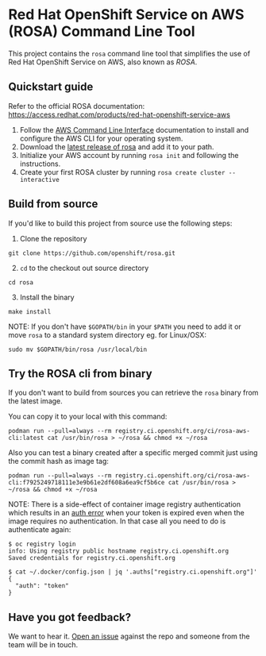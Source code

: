# Red Hat OpenShift Service on AWS (ROSA) Command Line Tool

This project contains the `rosa` command line tool that simplifies the use of Red Hat OpenShift Service on AWS, also known as _ROSA_.

## Quickstart guide

Refer to the official ROSA documentation: https://access.redhat.com/products/red-hat-openshift-service-aws

1. Follow the [AWS Command Line Interface](https://aws.amazon.com/cli/) documentation to install and configure the AWS CLI for your operating system.
2. Download the [latest release of rosa](https://github.com/openshift/rosa/releases/latest) and add it to your path.
3. Initialize your AWS account by running `rosa init` and following the instructions.
4. Create your first ROSA cluster by running `rosa create cluster --interactive`

## Build from source

If you'd like to build this project from source use the following steps:

1. Clone the repository

```
git clone https://github.com/openshift/rosa.git
```

2. `cd` to the checkout out source directory

```
cd rosa
```

3. Install the binary

```
make install
```

NOTE: If you don't have `$GOPATH/bin` in your `$PATH` you need to add it or move `rosa` to a standard system directory eg. for Linux/OSX:

```
sudo mv $GOPATH/bin/rosa /usr/local/bin
```
## Try the ROSA cli from binary

If you don't want to build from sources you can retrieve the `rosa` binary from the latest image.

You can copy it to your local with this command:

```
podman run --pull=always --rm registry.ci.openshift.org/ci/rosa-aws-cli:latest cat /usr/bin/rosa > ~/rosa && chmod +x ~/rosa
```

Also you can test a binary created after a specific merged commit just using the commit hash as image tag:

```
podman run --pull=always --rm registry.ci.openshift.org/ci/rosa-aws-cli:f7925249718111e3e9b61e2df608a6ea9cf5b6ce cat /usr/bin/rosa > ~/rosa && chmod +x ~/rosa
```

NOTE: There is a side-effect of container image registry authentication which results in an [auth error](https://docs.ci.openshift.org/docs/how-tos/use-registries-in-build-farm/#why-i-am-getting-an-authentication-error) when your token is expired even when the image requires no authentication. In that case all you need to do is authenticate again:
```
$ oc registry login
info: Using registry public hostname registry.ci.openshift.org
Saved credentials for registry.ci.openshift.org

$ cat ~/.docker/config.json | jq '.auths["registry.ci.openshift.org"]'
{
  "auth": "token"
}
```
## Have you got feedback?

We want to hear it. [Open an issue](https://github.com/openshift/rosa/issues/new) against the repo and someone from the team will be in touch.
